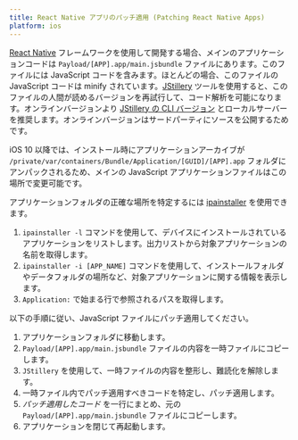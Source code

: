```yaml
---
title: React Native アプリのパッチ適用 (Patching React Native Apps)
platform: ios
---
```


[React Native](https://facebook.github.io/react-native "React Native") フレームワークを使用して開発する場合、メインのアプリケーションコードは `Payload/[APP].app/main.jsbundle` ファイルにあります。このファイルには JavaScript コードを含みます。ほとんどの場合、このファイルの JavaScript コードは minify されています。[JStillery](https://mindedsecurity.github.io/jstillery "JStillery") ツールを使用すると、このファイルの人間が読めるバージョンを再試行して、コード解析を可能になります。オンラインバージョンより [JStillery の CLI バージョン](https://github.com/mindedsecurity/jstillery/ "CLI version of JStillery") とローカルサーバーを推奨します。オンラインバージョンはサードパーティにソースを公開するためです。

iOS 10 以降では、インストール時にアプリケーションアーカイブが `/private/var/containers/Bundle/Application/[GUID]/[APP].app` フォルダにアンパックされるため、メインの JavaScript アプリケーションファイルはこの場所で変更可能です。

アプリケーションフォルダの正確な場所を特定するには [ipainstaller](../../tools/ios/MASTG-TOOL-0138.md) を使用できます。

1. `ipainstaller -l` コマンドを使用して、デバイスにインストールされているアプリケーションをリストします。出力リストから対象アプリケーションの名前を取得します。
2. `ipainstaller -i [APP_NAME]` コマンドを使用して、インストールフォルダやデータフォルダの場所など、対象アプリケーションに関する情報を表示します。
3. `Application:` で始まる行で参照されるパスを取得します。

以下の手順に従い、JavaScript ファイルにパッチ適用してください。

1. アプリケーションフォルダに移動します。
2. `Payload/[APP].app/main.jsbundle` ファイルの内容を一時ファイルにコピーします。
3. `JStillery` を使用して、一時ファイルの内容を整形し、難読化を解除します。
4. 一時ファイル内でパッチ適用すべきコードを特定し、パッチ適用します。
5. _パッチ適用したコード_ を一行にまとめ、元の `Payload/[APP].app/main.jsbundle` ファイルにコピーします。
6. アプリケーションを閉じて再起動します。
